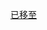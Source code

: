 [已移至](https://github.com/360bao/Manual/blob/master/%E5%BC%80%E6%94%BE%E5%B9%B3%E5%8F%B0/%E9%94%80%E5%94%AE%E6%8E%A5%E5%85%A5api/%E8%AF%A2%E4%BB%B7.md)
